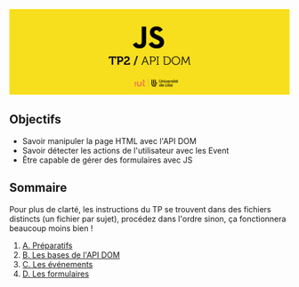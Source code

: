 <img src="images/readme/header.jpg">

## Objectifs
- Savoir manipuler la page HTML avec l'API DOM
- Savoir détecter les actions de l'utilisateur avec les Event
- Être capable de gérer des formulaires avec JS

## Sommaire
Pour plus de clarté, les instructions du TP se trouvent dans des fichiers distincts (un fichier par sujet), procédez dans l'ordre sinon, ça fonctionnera beaucoup moins bien !

1. [A. Préparatifs](A-preparatifs.md)
2. [B. Les bases de l'API DOM](B-les-bases.md)
3. [C. Les événements](C-evenements.md)
4. [D. Les formulaires](D-formulaires.md)
